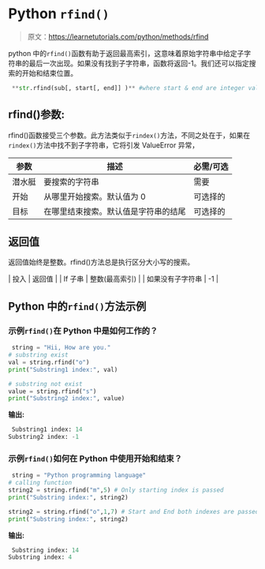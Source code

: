 # Python `rfind()`

> 原文：<https://learnetutorials.com/python/methods/rfind>

python 中的`rfind()`函数有助于返回最高索引，这意味着原始字符串中给定子字符串的最后一次出现。如果没有找到子字符串，函数将返回-1。我们还可以指定搜索的开始和结束位置。

```py
 **str.rfind(sub[, start[, end]] )** #where start & end are integer values 

```

## rfind()参数:

rfind()函数接受三个参数。此方法类似于`rindex()`方法，不同之处在于，如果在`rindex()`方法中找不到子字符串，它将引发 ValueError 异常，

| 参数 | 描述 | 必需/可选 |
| --- | --- | --- |
| 潜水艇 | 要搜索的字符串 | 需要 |
| 开始 | 从哪里开始搜索。默认值为 0 | 可选择的 |
| 目标 | 在哪里结束搜索。默认值是字符串的结尾 | 可选择的 |

## 返回值

返回值始终是整数。rfind()方法总是执行区分大小写的搜索。

| 投入 | 返回值 |
| If 子串 | 整数(最高索引) |
| 如果没有子字符串 | -1 |

## Python 中的`rfind()`方法示例

### 示例`rfind()`在 Python 中是如何工作的？

```py
 string = "Hii, How are you."
# substring exist
val = string.rfind("o")
print("Substring1 index:", val)

# substring not exist
value = string.rfind("s")
print("Substring2 index:", value) 

```

**输出:**

```py
 Substring1 index: 14
Substring2 index: -1 
```

### 示例`rfind()`如何在 Python 中使用开始和结束？

```py
 string = "Python programming language"  
# calling function  
string2 = string.rfind("m",5) # Only starting index is passed  
print("Substring index:", string2)

string2 = string.rfind("o",1,7) # Start and End both indexes are passed  
print("Substring index:", string2) 

```

**输出:**

```py
 Substring index: 14
Substring index: 4 
```
